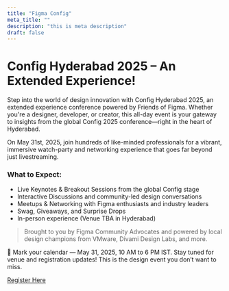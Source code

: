 ```yaml
---
title: "Figma Config"
meta_title: ""
description: "this is meta description"
draft: false
---
```



#  Config Hyderabad 2025 – An Extended Experience!
Step into the world of design innovation with Config Hyderabad 2025, an extended experience conference powered by Friends of Figma. Whether you're a designer, developer, or creator, this all-day event is your gateway to insights from the global Config 2025 conference—right in the heart of Hyderabad.

On May 31st, 2025, join hundreds of like-minded professionals for a vibrant, immersive watch-party and networking experience that goes far beyond just livestreaming.

### What to Expect:
 - Live Keynotes & Breakout Sessions from the global Config stage
 - Interactive Discussions and community-led design conversations
 - Meetups & Networking with Figma enthusiasts and industry leaders
 - Swag, Giveaways, and Surprise Drops
 - In-person experience (Venue TBA in Hyderabad)

>Brought to you by Figma Community Advocates and powered by local design champions from VMware, Divami Design Labs, and more.

📌 Mark your calendar — May 31, 2025, 10 AM to 6 PM IST.
Stay tuned for venue and registration updates!
This is the design event you don’t want to miss.

<a href="https://friends.figma.com/events/details/figma-hyderabad-presents-config-hyderabad-2025-an-extended-experience-conference/cohost-hyderabad" class="inline-block bg-sky-500 hover:bg-gray-600 text-white font-semibold px-5 py-2 rounded-lg shadow-md transition duration-300 ease-in-out no-underline">Register Here</a>